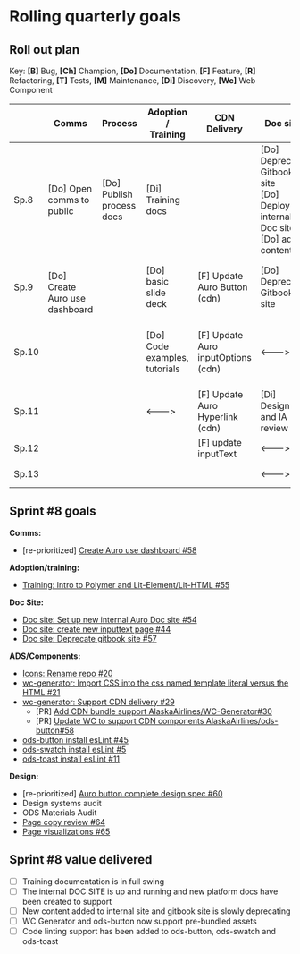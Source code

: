 # Rolling quarterly goals

## Roll out plan

Key:
**[B]** Bug,
**[Ch]** Champion,
**[Do]** Documentation,
**[F]** Feature,
**[R]** Refactoring,
**[T]** Tests,
**[M]** Maintenance,
**[Di]** Discovery,
**[Wc]** Web Component

||Comms|Process|Adoption / <br>Training|CDN<br>Delivery|Doc site|Design|Auro Design System|
|---|---|---|---|---|---|---|---|
|Sp.8|[Do] Open comms to public|[Do] Publish process docs|[Di] Training docs||[Do] Deprecate <br>Gitbook site<br>[Do] Deploy internal Doc site<br>[Do] add content|[F] CTA Button<br>[F] Update inputText to auro|[F] WC-Gen<br>[B] auro-button<br>[T] auro-hyperlink<br>[M] Icons: update repo|
|Sp.9|<br>[Do] Create Auro use dashboard||[Do] basic slide deck|[F] Update Auro Button (cdn)|[Do] Deprecate <br>Gitbook site|[F] Layering|[R] InputOptions|
|Sp.10|||[Do] Code examples, tutorials|[F] Update Auro inputOptions (cdn)|<--->|[F] Typography layout rules<br>[Wc, Ch] Modal / dialog|[F] inputText - date formatting|
|Sp.11|||<--->|[F] Update Auro Hyperlink (cdn)|[Di] Design <br>and IA review|[Wc, Ch] Tabs|[Wc] modal / dialog|
|Sp.12||||[F] update inputText|<--->|[Wc] Menu|[Wc] Tabs|
|Sp.13|||||<--->|[Wc] Accordion|[Wc] Menu|

## Sprint #8 goals

**Comms:**

* [re-prioritized] [Create Auro use dashboard #58](https://github.com/AlaskaAirlines/auro_docs/issues/58)

**Adoption/training:**

* [Training: Intro to Polymer and Lit-Element/Lit-HTML #55](https://github.com/AlaskaAirlines/auro_docs/issues/55)

**Doc Site:**

* [Doc site: Set up new internal Auro Doc site #54](https://github.com/AlaskaAirlines/auro_docs/issues/54)
* [Doc site: create new inputtext page #44](https://github.com/AlaskaAirlines/auro_docs/issues/44)
* [Doc site: Deprecate gitbook site #57](https://github.com/AlaskaAirlines/auro_docs/issues/57)

**ADS/Components:**

* [Icons: Rename repo #20](https://github.com/AlaskaAirlines/Icons/issues/20)
* [wc-generator: Import CSS into the css named template literal versus the HTML #21](https://github.com/AlaskaAirlines/WC-Generator/issues/21)
* [wc-generator: Support CDN delivery #29](https://github.com/AlaskaAirlines/auro_docs/issues/40)
    * [PR] [Add CDN bundle support AlaskaAirlines/WC-Generator#30](https://github.com/AlaskaAirlines/ods-button/pull/58)
    * [PR] [Update WC to support CDN components AlaskaAirlines/ods-button#58](https://github.com/AlaskaAirlines/WC-Generator/pull/30)
* [ods-button install esLint #45](https://github.com/AlaskaAirlines/ods-button/issues/45)
* [ods-swatch install esLint #5](https://github.com/AlaskaAirlines/ods-swatch/issues/5)
* [ods-toast install esLint #11](https://github.com/AlaskaAirlines/ods-toast/issues/11)

**Design:**

* [re-prioritized] [Auro button complete design spec #60](https://github.com/AlaskaAirlines/auro_docs/issues/60)
* Design systems audit
* ODS Materials Audit
* [Page copy review #64](https://github.com/AlaskaAirlines/auro_docs/issues/64)
* [Page visualizations #65](https://github.com/AlaskaAirlines/auro_docs/issues/65)

## Sprint #8 value delivered

- [ ] Training documentation is in full swing
- [ ] The internal DOC SITE is up and running and new platform docs have been created to support 
- [ ] New content added to internal site and gitbook site is slowly deprecating 
- [ ] WC Generator and ods-button now support pre-bundled assets
- [ ] Code linting support has been added to ods-button, ods-swatch and ods-toast
